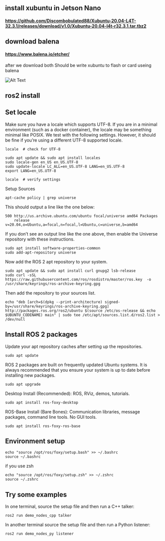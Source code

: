 ## install xubuntu in  Jetson Nano

#### https://github.com/Discombobulated88/Xubuntu-20.04-L4T-32.3.1/releases/download/v1.0/Xubuntu-20.04-l4t-r32.3.1.tar.tbz2

## download balena


#### https://www.balena.io/etcher/

after we download both Should be write xubuntu to flash or card useing balena

![Alt Text](https://www.balena.io/static/steps-8006dca57323756b1b84fb9408742409.gif)

## ros2 install


## Set locale

Make sure you have a locale which supports UTF-8. If you are in a minimal environment (such as a docker container), the locale may be something minimal like POSIX. We test with the following settings. However, it should be fine if you’re using a different UTF-8 supported locale.
```
locale  # check for UTF-8

sudo apt update && sudo apt install locales
sudo locale-gen en_US en_US.UTF-8
sudo update-locale LC_ALL=en_US.UTF-8 LANG=en_US.UTF-8
export LANG=en_US.UTF-8

locale  # verify settings
```
Setup Sources
```
apt-cache policy | grep universe
```

This should output a line like the one below:

```
500 http://us.archive.ubuntu.com/ubuntu focal/universe amd64 Packages
    release v=20.04,o=Ubuntu,a=focal,n=focal,l=Ubuntu,c=universe,b=amd64
```

If you don’t see an output line like the one above, then enable the Universe repository with these instructions.

```
sudo apt install software-properties-common
sudo add-apt-repository universe
```

Now add the ROS 2 apt repository to your system.


```
sudo apt update && sudo apt install curl gnupg2 lsb-release
sudo curl -sSL https://raw.githubusercontent.com/ros/rosdistro/master/ros.key  -o /usr/share/keyrings/ros-archive-keyring.gpg
```

Then add the repository to your sources list.

```
echo "deb [arch=$(dpkg --print-architecture) signed-by=/usr/share/keyrings/ros-archive-keyring.gpg] http://packages.ros.org/ros2/ubuntu $(source /etc/os-release && echo $UBUNTU_CODENAME) main" | sudo tee /etc/apt/sources.list.d/ros2.list > /dev/null
```

## Install ROS 2 packages

Update your apt repository caches after setting up the repositories.

```
sudo apt update
```

ROS 2 packages are built on frequently updated Ubuntu systems. It is always recommended that you ensure your system is up to date before installing new packages.

```
sudo apt upgrade
```

Desktop Install (Recommended): ROS, RViz, demos, tutorials.

```
sudo apt install ros-foxy-desktop
```
ROS-Base Install (Bare Bones): Communication libraries, message packages, command line tools. No GUI tools.


```
sudo apt install ros-foxy-ros-base
```

## Environment setup
```
echo "source /opt/ros/foxy/setup.bash" >> ~/.bashrc
source ~/.bashrc
```
if you use zsh 

```
echo "source /opt/ros/foxy/setup.zsh" >> ~/.zshrc
source ~/.zshrc
```

## Try some examples

In one terminal, source the setup file and then run a C++ talker:

```
ros2 run demo_nodes_cpp talker
```

In another terminal source the setup file and then run a Python listener:

```
ros2 run demo_nodes_py listener
```
